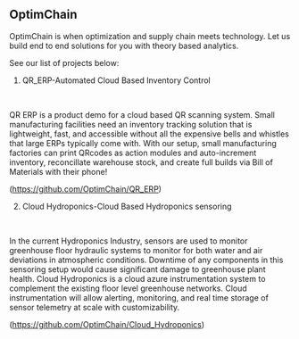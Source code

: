 ## OptimChain

OptimChain is when optimization and supply chain meets technology. Let us build end to end solutions for you with theory based analytics. 

See our list of projects below:

1. QR_ERP-Automated Cloud Based Inventory Control

&nbsp;

QR ERP is a product demo for a cloud based QR scanning system. Small manufacturing facilities need an inventory tracking solution that is lightweight, fast, and accessible without all the expensive bells and whistles that large ERPs typically come with. With our setup, small manufacturing factories can print QRcodes as action modules and auto-increment inventory, reconcillate warehouse stock, and create full builds via Bill of Materials with their phone!

(https://github.com/OptimChain/QR_ERP)
        
2. Cloud Hydroponics-Cloud Based Hydroponics sensoring

&nbsp;

In the current Hydroponics Industry, sensors are used to monitor greenhouse floor hydraulic systems to monitor for both water and air deviations in atmospheric conditions. Downtime of any components in this sensoring setup would cause significant damage to greenhouse plant health. Cloud Hydroponics is a cloud azure instrumentation system to complement the existing floor level greenhouse networks. Cloud instrumentation will allow alerting, monitoring, and real time storage of sensor telemetry at scale with customizability.

(https://github.com/OptimChain/Cloud_Hydroponics)


